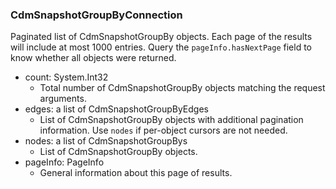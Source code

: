 ### CdmSnapshotGroupByConnection
Paginated list of CdmSnapshotGroupBy objects. Each page of the results will include at most 1000 entries. Query the `pageInfo.hasNextPage` field to know whether all objects were returned.

- count: System.Int32
  - Total number of CdmSnapshotGroupBy objects matching the request arguments.
- edges: a list of CdmSnapshotGroupByEdges
  - List of CdmSnapshotGroupBy objects with additional pagination information. Use `nodes` if per-object cursors are not needed.
- nodes: a list of CdmSnapshotGroupBys
  - List of CdmSnapshotGroupBy objects.
- pageInfo: PageInfo
  - General information about this page of results.
